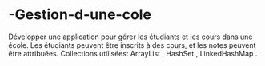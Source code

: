 # -Gestion-d-une-cole
Développer une application pour gérer les étudiants et les cours dans une école.  Les étudiants peuvent être inscrits à des cours, et les notes peuvent être attribuées.  Collections utilisées:  ArrayList ,  HashSet ,  LinkedHashMap .
